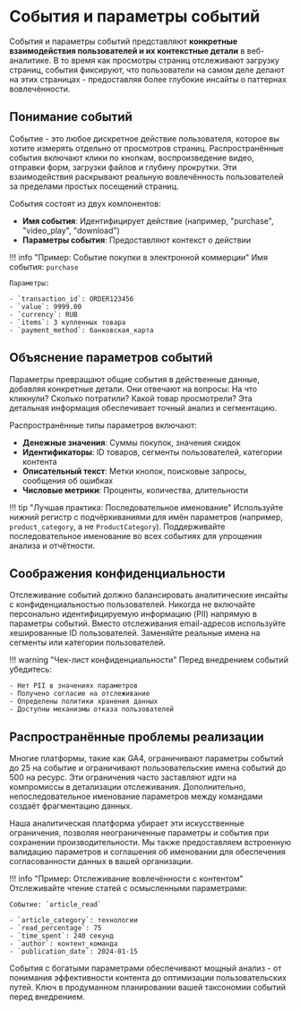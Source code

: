 # События и параметры событий

События и параметры событий представляют **конкретные взаимодействия пользователей и их контекстные детали** в веб-аналитике. В то время как просмотры страниц отслеживают загрузку страниц, события фиксируют, что пользователи на самом деле делают на этих страницах - предоставляя более глубокие инсайты о паттернах вовлечённости.

## Понимание событий

Событие - это любое дискретное действие пользователя, которое вы хотите измерять отдельно от просмотров страниц. Распространённые события включают клики по кнопкам, воспроизведение видео, отправки форм, загрузки файлов и глубину прокрутки. Эти взаимодействия раскрывают реальную вовлечённость пользователей за пределами простых посещений страниц.

События состоят из двух компонентов:

- **Имя события**: Идентифицирует действие (например, "purchase", "video_play", "download")
- **Параметры события**: Предоставляют контекст о действии

!!! info "Пример: Событие покупки в электронной коммерции"
    Имя события: `purchase`
    
    Параметры:

    - `transaction_id`: ORDER123456
    - `value`: 9999.00
    - `currency`: RUB
    - `items`: 3 купленных товара
    - `payment_method`: банковская_карта

## Объяснение параметров событий

Параметры превращают общие события в действенные данные, добавляя конкретные детали. Они отвечают на вопросы: На что кликнули? Сколько потратили? Какой товар просмотрели? Эта детальная информация обеспечивает точный анализ и сегментацию.

Распространённые типы параметров включают:

- **Денежные значения**: Суммы покупок, значения скидок
- **Идентификаторы**: ID товаров, сегменты пользователей, категории контента
- **Описательный текст**: Метки кнопок, поисковые запросы, сообщения об ошибках
- **Числовые метрики**: Проценты, количества, длительности

!!! tip "Лучшая практика: Последовательное именование"
    Используйте нижний регистр с подчёркиваниями для имён параметров (например, `product_category`, а не `ProductCategory`). Поддерживайте последовательное именование во всех событиях для упрощения анализа и отчётности.

## Соображения конфиденциальности

Отслеживание событий должно балансировать аналитические инсайты с конфиденциальностью пользователей. Никогда не включайте персонально идентифицируемую информацию (PII) напрямую в параметры событий. Вместо отслеживания email-адресов используйте хешированные ID пользователей. Заменяйте реальные имена на сегменты или категории пользователей.

!!! warning "Чек-лист конфиденциальности"
    Перед внедрением событий убедитесь:

    - Нет PII в значениях параметров
    - Получено согласие на отслеживание
    - Определены политики хранения данных
    - Доступны механизмы отказа пользователей

## Распространённые проблемы реализации

Многие платформы, такие как GA4, ограничивают параметры событий до 25 на событие и ограничивают пользовательские имена событий до 500 на ресурс. Эти ограничения часто заставляют идти на компромиссы в детализации отслеживания. Дополнительно, непоследовательное именование параметров между командами создаёт фрагментацию данных.

Наша аналитическая платформа убирает эти искусственные ограничения, позволяя неограниченные параметры и события при сохранении производительности. Мы также предоставляем встроенную валидацию параметров и соглашения об именовании для обеспечения согласованности данных в вашей организации.

!!! info "Пример: Отслеживание вовлечённости с контентом"
    Отслеживайте чтение статей с осмысленными параметрами:
    
    Событие: `article_read`

    - `article_category`: технологии
    - `read_percentage`: 75
    - `time_spent`: 240 секунд
    - `author`: контент_команда
    - `publication_date`: 2024-01-15

События с богатыми параметрами обеспечивают мощный анализ - от понимания эффективности контента до оптимизации пользовательских путей. Ключ в продуманном планировании вашей таксономии событий перед внедрением.